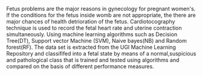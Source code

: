 Fetus problems are the major reasons in gynecology for pregnant women's.  If the conditions for the fetus inside womb are not appropriate,  the there are major chances of health detrioration of the fetus.  Cardiotocography technique is used to record the fetal heart rate and uterine contraction simultaneously.  Using machine learning algorithms such as Decision Tree(DT), Support vector Machine (SVM), Naive bayes(NB) and Random forest(RF).  The data set is extracted from the UGI Machine Learning Repository and classififed into a fetal state by means of a normal,suspicious and pathological class that is trained and tested using algorithms and compared on the basis of different performance measures.

